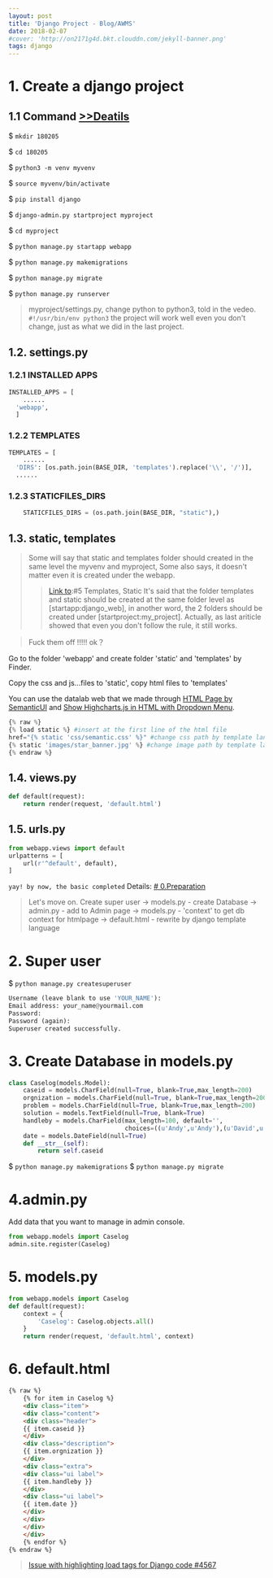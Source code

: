 ```yaml
---
layout: post
title: 'Django Project - Blog/AWMS'
date: 2018-02-07
#cover: 'http://on2171g4d.bkt.clouddn.com/jekyll-banner.png'
tags: django
---
```


# 1. Create a django project
## 1.1 Command [>>Deatils](http://davidkor.logdown.com/posts/5303036)

$ ```mkdir 180205```

$ ```cd 180205```

$ ```python3 -m venv myvenv```

$ ```source myvenv/bin/activate```

$ ```pip install django```

$ ```django-admin.py startproject myproject```

$ ```cd myproject```

$ ```python manage.py startapp webapp```

$ ```python manage.py makemigrations```

$ ```python manage.py migrate```

$ ```python manage.py runserver```

> myproject/settings.py, change python to python3, told in the vedeo.
> ```#!/usr/bin/env python3```
> the project will work well even you don't change, just as what we did in the last project.

## 1.2. settings.py

### 1.2.1 INSTALLED APPS

```Python
INSTALLED_APPS = [
	......
  'webapp',
  ]
```
### 1.2.2 TEMPLATES

```Python
TEMPLATES = [
	......
  'DIRS': [os.path.join(BASE_DIR, 'templates').replace('\\', '/')],
  ......
```

### 1.2.3 STATICFILES_DIRS

```Python
	STATICFILES_DIRS = (os.path.join(BASE_DIR, "static"),)
```

## 1.3. static, templates

> Some will say that static and templates folder should created in the same level the myvenv and myproject,
> Some also says, it doesn't matter even it is created under the webapp.
>>[Link to](http://davidkor.logdown.com/posts/5303036):#5 Templates, Static
>> It's said that the folder templates and static should be created at the same folder level as [startapp:django_web], in another word, the 2 folders should be created under [startproject:my_project]. Actually, as last ariticle showed that even you don't follow the rule, it still works.

> Fuck them off !!!!! ok？

Go to the folder 'webapp' and create folder 'static' and 'templates' by Finder.

Copy the css and js...files to 'static', copy html files to 'templates'

You can use the datalab web that we made through [HTML Page by SemanticUI](http://davidkor.logdown.com/posts/5395351-html-page-by-semanticui) and  [Show Highcharts.js in HTML with Dropdown Menu](http://davidkor.logdown.com/posts/5404393).

```Python
{% raw %}
{% load static %} #insert at the first line of the html file
href="{% static 'css/semantic.css' %}" #change css path by template language
{% static 'images/star_banner.jpg' %} #change image path by template language
{% endraw %}
```

## 1.4. views.py

```Python
def default(request):
	return render(request, 'default.html')
```

## 1.5. urls.py

```Python
from webapp.views import default
urlpatterns = [
	url(r'^default', default),
]
```

```yay! by now, the basic completed``` Details: [# 0.Preparation](http://davidkor.logdown.com/posts/5408258-django-template-inheritance)

> Let's move on.
Create super user
->
models.py - create Database
->
admin.py - add to Admin page
->
models.py -  'context' to get db context for htmlpage
->
default.html - rewrite by django template language

# 2. Super user

$ ```python manage.py createsuperuser```

```Python
Username (leave blank to use 'YOUR_NAME'):
Email address: your_name@yourmail.com
Password:
Password (again):
Superuser created successfully.
```

# 3. Create Database in models.py

```Python
class Caselog(models.Model):
    caseid = models.CharField(null=True, blank=True,max_length=200)
    orgnization = models.CharField(null=True, blank=True,max_length=200)
    problem = models.CharField(null=True, blank=True,max_length=200)
    solution = models.TextField(null=True, blank=True)
    handleby = models.CharField(max_length=100, default='',
                                choices=((u'Andy',u'Andy'),(u'David',u'David')))
    date = models.DateField(null=True)
    def __str__(self):
        return self.caseid
```

$ ```python manage.py makemigrations```
$ ```python manage.py migrate```

# 4.admin.py
Add data that you want to manage in admin console.
```Python
from webapp.models import Caselog
admin.site.register(Caselog)
```

# 5. models.py

```Python
from webapp.models import Caselog
def default(request):
    context = {
        'Caselog': Caselog.objects.all()
    }
    return render(request, 'default.html', context)
```
# 6. default.html

```HTML
{% raw %}
	{% for item in Caselog %}
	<div class="item">
	<div class="content">
	<div class="header">
	{{ item.caseid }}
	</div>
	<div class="description">
	{{ item.orgnization }}
	</div>
	<div class="extra">
	<div class="ui label">
	{{ item.handleby }}
	</div>
	<div class="ui label">
	{{ item.date }}
	</div>
	</div>
	</div>
	</div>
	{% endfor %}
{% endraw %}
```

>  [Issue with highlighting load tags for Django code #4567](https://github.com/jekyll/jekyll/issues/4567)
